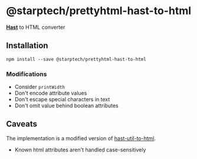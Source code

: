 # @starptech/prettyhtml-hast-to-html

[**Hast**](https://github.com/syntax-tree/hast) to HTML converter

## Installation

```
npm install --save @starptech/prettyhtml-hast-to-html
```

### Modifications

* Consider `printWidth`
* Don't encode attribute values
* Don't escape special characters in text
* Don't omit value behind boolean attributes

## Caveats

The implementation is a modified version of [hast-util-to-html](https://github.com/syntax-tree/hast-util-to-html).

* Known html attributes aren't handled case-sensitively
